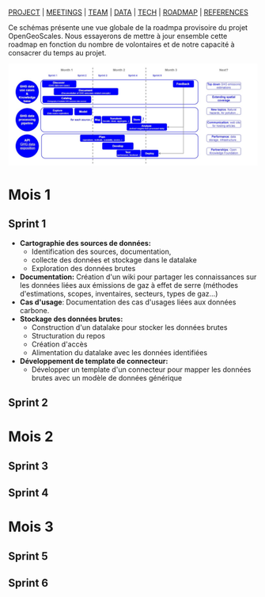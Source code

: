 [PROJECT](./index.html) | [MEETINGS](./meetings.html) | [TEAM](./team.html) | [DATA](./data.html)  | [TECH](./tech.html) | [ROADMAP](./roadmap.html) | [REFERENCES](./references.html)

Ce schémas présente une vue globale de la roadmpa provisoire du projet OpenGeoScales. 
Nous essayerons de mettre à jour ensemble cette roadmap en fonction du nombre de volontaires et de notre capacité à consacrer du temps au projet.

![Roadmap](https://github.com/OpenGeoScales/Management/blob/gh-pages/images/Data%20For%20Good%20Roadmap.jpg?raw=true)

 

# Mois 1

## Sprint 1

- **Cartographie des sources de données:** 
  - Identification des sources, documentation, 
  - collecte des données et stockage dans le datalake
  - Exploration des données brutes
- **Documentation:** Création d'un wiki pour partager les connaissances sur les données liées aux émissions de gaz à effet de serre (méthodes d'estimations, scopes, inventaires, secteurs, types de gaz...)
- **Cas d'usage**: Documentation des cas d'usages liées aux données carbone.
- **Stockage des données brutes:**
  - Construction d'un datalake pour stocker les données brutes
  - Structuration du repos
  - Création d'accès 
  - Alimentation du datalake avec les données identifiées
- **Développement de template de connecteur:**
  - Développer un template d'un connecteur pour mapper les données brutes avec un modèle de données générique
 

## Sprint 2

# Mois 2

## Sprint 3

## Sprint 4

# Mois 3

## Sprint 5

## Sprint 6
